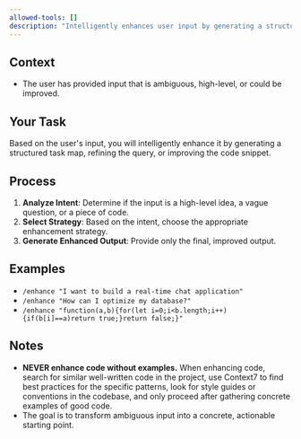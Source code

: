 ```yaml
---
allowed-tools: []
description: "Intelligently enhances user input by generating a structured task map, refining an ambiguous query, or improving a code snippet."
---
```


## Context

- The user has provided input that is ambiguous, high-level, or could be improved.

## Your Task

Based on the user's input, you will intelligently enhance it by generating a structured task map, refining the query, or improving the code snippet.

## Process

1.  **Analyze Intent**: Determine if the input is a high-level idea, a vague question, or a piece of code.
2.  **Select Strategy**: Based on the intent, choose the appropriate enhancement strategy.
3.  **Generate Enhanced Output**: Provide only the final, improved output.

## Examples

-   `/enhance "I want to build a real-time chat application"`
-   `/enhance "How can I optimize my database?"`
-   `/enhance "function(a,b){for(let i=0;i<b.length;i++){if(b[i]==a)return true;}return false;}"`

## Notes

-   **NEVER enhance code without examples.** When enhancing code, search for similar well-written code in the project, use Context7 to find best practices for the specific patterns, look for style guides or conventions in the codebase, and only proceed after gathering concrete examples of good code.
-   The goal is to transform ambiguous input into a concrete, actionable starting point.

